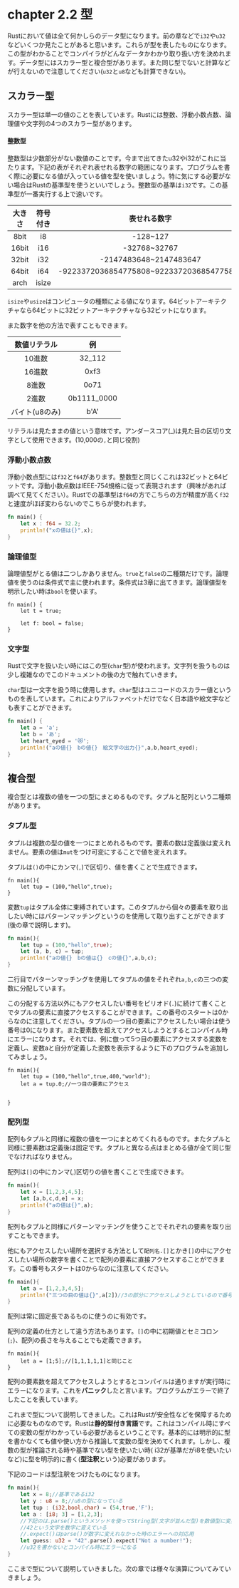 # chapter 2.2 型
Rustにおいて値は全て何かしらのデータ型になります。前の章などで`i32`や`u32`などいくつか見たことがあると思います。これらが型を表したものになります。この型がわかることでコンパイラがどんなデータかわかり取り扱い方を決めれます。データ型にはスカラー型と複合型があります。また同じ型でないと計算などが行えないので注意してください(`u32`と`u8`なども計算できない)。

## スカラー型
スカラー型は単一の値のことを表しています。Rustには整数、浮動小数点数、論理値や文字列の4つのスカラー型があります。

#### 整数型
整数型は少数部分がない数値のことです。今まで出てきたu32やi32がこれに当たります。下記の表がそれぞれ表せれる数字の範囲になります。プログラムを書く際に必要になる値が入っている値を型を使いましょう。特に気にする必要がない場合はRustの基準型を使うといいでしょう。整数型の基準は`i32`です。この基準型が一番実行する上で速いです。

| 大きさ | 符号付き | 表せれる数字                             | 符号なし | 表せれる数字           | 
| :----: | :------: | :--------------------------------------: | :------: | :--------------------: | 
| 8bit   | i8       | -128~127                                 | u8       | 0~255                  | 
| 16bit  | i16      | -32768~32767                             | u16      | 0~65535                | 
| 32bit  | i32      | -2147483648~2147483647                   | u32      | 0~4294967295           | 
| 64bit  | i64      | -9223372036854775808~9223372036854775807 | u64      | 0~18446744073709551615 | 
| arch   | isize    |                                          | usize    |                        | 

`isize`や`usize`はコンピュータの種類による値になります。64ビットアーキテクチャなら64ビットに32ビットアーキテクチャなら32ビットになります。

また数字を他の方法で表すこともできます。

| 数値リテラル   | 例          | 
| :------------: | :---------: | 
| 10進数         | 32_112      | 
| 16進数         | 0xf3        | 
| 8進数          | 0o71        | 
| 2進数          | 0b1111_0000 | 
| バイト(u8のみ) | b'A'        | 

リテラルは見たままの値という意味です。アンダースコア(_)は見た目の区切り文字として使用できます。(10,000の`,`と同じ役割)

### 浮動小数点数
浮動小数点型には`f32`と`f64`があります。整数型と同じくこれは32ビットと64ビットです。浮動小数点数はIEEE-754規格に従って表現されます（興味があれば調べて見てください）。Rustでの基準型は`f64`の方でこちらの方が精度が高く`f32`と速度がほぼ変わらないのでこちらが使われます。

```rust 
fn main() {
    let x : f64 = 32.2;
    println!("xの値は{}",x);
}
```
### 論理値型
論理値型がとる値は二つしかありません。`true`と`false`の二種類だけです。論理値を使うのは条件式で主に使われます。条件式は3章に出てきます。論理値型を明示したい時は`bool`を使います。
```rust,noplayground
fn main() {
    let t = true;

    let f: bool = false; 
}
```

### 文字型
Rustで文字を扱いたい時にはこの型(`char`型)が使われます。文字列を扱うものは少し複雑なのでこのドキュメントの後の方で触れていきます。

`char`型は一文字を扱う時に使用します。`char`型はユニコードのスカラー値というものを表しています。これによりアルファベットだけでなく日本語や絵文字なども表すことができます。
```rust
fn main() {
    let a = 'a';
    let b = 'あ';
    let heart_eyed = '😻';   
    println!("aの値{}　bの値{}　絵文字の出力{}",a,b,heart_eyed);
}

```

## 複合型
複合型とは複数の値を一つの型にまとめるものです。タプルと配列という二種類があります。

### タプル型
タプルは複数の型の値を一つにまとめれるものです。要素の数は定義後は変えれません。要素の値は`mut`をつけ可変にすることで値を変えれます。

タプルは`()`の中にカンマ(`,`)で区切り、値を書くことで生成できます。
```rust,noplayground
fn main(){
    let tup = (100,"hello",true);
}
```
変数`tup`はタプル全体に束縛されています。このタプルから個々の要素を取り出したい時にはパターンマッチングというのを使用して取り出すことができます(後の章で説明します)。
```rust
fn main(){
    let tup = (100,"hello",true);
    let (a, b, c) = tup;
    println!("aの値{}　bの値は{}　cの値{}",a,b,c);
}
```
二行目でパターンマッチングを使用してタプルの値をそれぞれ`a,b,c`の三つの変数に分配しています。

この分配する方法以外にもアクセスしたい番号をピリオド(`.`)に続けて書くことでタプルの要素に直接アクセスすることができます。この番号のスタートは0からなのに注意してください。タプルの一つ目の要素にアクセスしたい場合は使う番号は0になります。また要素数を超えてアクセスしようとするとコンパイル時にエラーになります。それでは、例に倣って5つ目の要素にアクセスする変数を定義し、変数aと自分が定義した変数を表示するように下のプログラムを追加してみましょう。
```rust,editable
fn main(){
    let tup = (100,"hello",true,400,"world");
    let a = tup.0;//一つ目の要素にアクセス


}
```

### 配列型
配列もタプルと同様に複数の値を一つにまとめてくれるものです。またタプルと同様に要素数は定義後は固定です。タプルと異なる点はまとめる値が全て同じ型でなければなりません。

配列は`[]`の中にカンマ(,)区切りの値を書くことで生成できます。
```rust
fn main(){
    let x = [1,2,3,4,5];
    let [a,b,c,d,e] = x;
    println!("aの値は{}",a);
}
```
配列もタプルと同様にパターンマッチングを使うことでそれぞれの要素を取り出すこともできます。

他にもアクセスしたい場所を選択する方法として`配列名.[]`とかき`[]`の中にアクセスしたい場所の数字を書くことで配列の要素に直接アクセスすることができます。この番号もスタートは0からなのに注意してください。
```rust
fn main(){
    let a = [1,2,3,4,5];
    println!("三つの目の値は{}",a[2])//3の部分にアクセスしようとしているので番号は2
}
```
配列は常に固定長であるものに使うのに有効です。

配列の定義の仕方として違う方法もあります。`[]`の中に初期値とセミコロン(`;`)、配列の長さを与えることでも定義できます。
```rust,noplayground
fn main(){
    let a = [1;5];//[1,1,1,1,1]と同じこと
}
```
配列の要素数を超えてアクセスしようとするとコンパイルは通りますが実行時にエラーになります。これを**パニック**したと言います。プログラムがエラーで終了したことを表しています。

これまで型について説明してきました。これはRustが安全性などを保障するために必要なものなのです。Rustは**静的型付き言語**です。これはコンパイル時にすべての変数の型がわかっている必要があるということです。基本的には明示的に型を書かなくても値や使い方から推論して変数の型を決めてくれます。しかし、複数の型が推論される時や基準でない型を使いたい時( i32が基準だがi8を使いたいなど)に型を明示的に書く(**型注釈**という)必要があります。

下記のコードは型注釈をつけたものになります。
```rust
fn main(){
    let x = 8;//基準であるi32
    let y : u8 = 8;//u8の型になっている
    let tup : (i32,bool,char) = (54,true,'F');
    let a : [i8; 3] = [1,2,3];
    //下記のは.parse()というメソッドを使ってString型(文字が並んだ型)を数値型に変換している
    //42という文字を数字に変えている
    //.expect()はparse()が数字に変えれなかった時のエラーへの対応用
    let guess: u32 = "42".parse().expect("Not a number!");
    //u32を書かないとコンパイル時にエラーになる
}
```

ここまで型について説明していきました。次の章では様々な演算についてみていきましょう。
